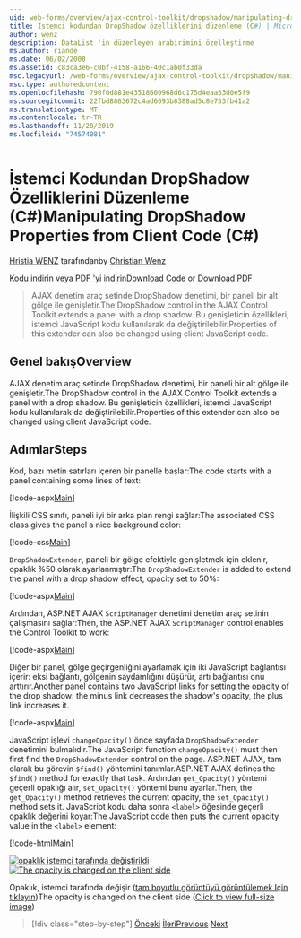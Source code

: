 ```yaml
---
uid: web-forms/overview/ajax-control-toolkit/dropshadow/manipulating-dropshadow-properties-from-client-code-cs
title: Istemci kodundan DropShadow özelliklerini düzenleme (C#) | Microsoft Docs
author: wenz
description: DataList 'in düzenleyen arabirimini özelleştirme
ms.author: riande
ms.date: 06/02/2008
ms.assetid: c83ca3e6-c0bf-4158-a166-40c1ab0f33da
msc.legacyurl: /web-forms/overview/ajax-control-toolkit/dropshadow/manipulating-dropshadow-properties-from-client-code-cs
msc.type: authoredcontent
ms.openlocfilehash: 790f0d881e43518600968d6c175d4eaa53d0e5f9
ms.sourcegitcommit: 22fbd8863672c4ad6693b8388ad5c8e753fb41a2
ms.translationtype: MT
ms.contentlocale: tr-TR
ms.lasthandoff: 11/28/2019
ms.locfileid: "74574081"
---
```

# <a name="manipulating-dropshadow-properties-from-client-code-c"></a><span data-ttu-id="b4cbc-103">İstemci Kodundan DropShadow Özelliklerini Düzenleme (C#)</span><span class="sxs-lookup"><span data-stu-id="b4cbc-103">Manipulating DropShadow Properties from Client Code (C#)</span></span>

<span data-ttu-id="b4cbc-104">[Hristia WENZ](https://github.com/wenz) tarafından</span><span class="sxs-lookup"><span data-stu-id="b4cbc-104">by [Christian Wenz](https://github.com/wenz)</span></span>

<span data-ttu-id="b4cbc-105">[Kodu indirin](https://download.microsoft.com/download/5/1/6/51652a81-500b-4f6b-88d3-617103e7941e/DropShadow2.cs.zip) veya [PDF 'yi indirin](https://download.microsoft.com/download/b/6/a/b6ae89ee-df69-4c87-9bfb-ad1eb2b23373/dropshadow2CS.pdf)</span><span class="sxs-lookup"><span data-stu-id="b4cbc-105">[Download Code](https://download.microsoft.com/download/5/1/6/51652a81-500b-4f6b-88d3-617103e7941e/DropShadow2.cs.zip) or [Download PDF](https://download.microsoft.com/download/b/6/a/b6ae89ee-df69-4c87-9bfb-ad1eb2b23373/dropshadow2CS.pdf)</span></span>

> <span data-ttu-id="b4cbc-106">AJAX denetim araç setinde DropShadow denetimi, bir paneli bir alt gölge ile genişletir.</span><span class="sxs-lookup"><span data-stu-id="b4cbc-106">The DropShadow control in the AJAX Control Toolkit extends a panel with a drop shadow.</span></span> <span data-ttu-id="b4cbc-107">Bu genişleticin özellikleri, istemci JavaScript kodu kullanılarak da değiştirilebilir.</span><span class="sxs-lookup"><span data-stu-id="b4cbc-107">Properties of this extender can also be changed using client JavaScript code.</span></span>

## <a name="overview"></a><span data-ttu-id="b4cbc-108">Genel bakış</span><span class="sxs-lookup"><span data-stu-id="b4cbc-108">Overview</span></span>

<span data-ttu-id="b4cbc-109">AJAX denetim araç setinde DropShadow denetimi, bir paneli bir alt gölge ile genişletir.</span><span class="sxs-lookup"><span data-stu-id="b4cbc-109">The DropShadow control in the AJAX Control Toolkit extends a panel with a drop shadow.</span></span> <span data-ttu-id="b4cbc-110">Bu genişleticin özellikleri, istemci JavaScript kodu kullanılarak da değiştirilebilir.</span><span class="sxs-lookup"><span data-stu-id="b4cbc-110">Properties of this extender can also be changed using client JavaScript code.</span></span>

## <a name="steps"></a><span data-ttu-id="b4cbc-111">Adımlar</span><span class="sxs-lookup"><span data-stu-id="b4cbc-111">Steps</span></span>

<span data-ttu-id="b4cbc-112">Kod, bazı metin satırları içeren bir panelle başlar:</span><span class="sxs-lookup"><span data-stu-id="b4cbc-112">The code starts with a panel containing some lines of text:</span></span>

[!code-aspx[Main](manipulating-dropshadow-properties-from-client-code-cs/samples/sample1.aspx)]

<span data-ttu-id="b4cbc-113">İlişkili CSS sınıfı, paneli iyi bir arka plan rengi sağlar:</span><span class="sxs-lookup"><span data-stu-id="b4cbc-113">The associated CSS class gives the panel a nice background color:</span></span>

[!code-css[Main](manipulating-dropshadow-properties-from-client-code-cs/samples/sample2.css)]

<span data-ttu-id="b4cbc-114">`DropShadowExtender`, paneli bir gölge efektiyle genişletmek için eklenir, opaklık %50 olarak ayarlanmıştır:</span><span class="sxs-lookup"><span data-stu-id="b4cbc-114">The `DropShadowExtender` is added to extend the panel with a drop shadow effect, opacity set to 50%:</span></span>

[!code-aspx[Main](manipulating-dropshadow-properties-from-client-code-cs/samples/sample3.aspx)]

<span data-ttu-id="b4cbc-115">Ardından, ASP.NET AJAX `ScriptManager` denetimi denetim araç setinin çalışmasını sağlar:</span><span class="sxs-lookup"><span data-stu-id="b4cbc-115">Then, the ASP.NET AJAX `ScriptManager` control enables the Control Toolkit to work:</span></span>

[!code-aspx[Main](manipulating-dropshadow-properties-from-client-code-cs/samples/sample4.aspx)]

<span data-ttu-id="b4cbc-116">Diğer bir panel, gölge geçirgenliğini ayarlamak için iki JavaScript bağlantısı içerir: eksi bağlantı, gölgenin saydamlığını düşürür, artı bağlantısı onu arttırır.</span><span class="sxs-lookup"><span data-stu-id="b4cbc-116">Another panel contains two JavaScript links for setting the opacity of the drop shadow: the minus link decreases the shadow's opacity, the plus link increases it.</span></span>

[!code-aspx[Main](manipulating-dropshadow-properties-from-client-code-cs/samples/sample5.aspx)]

<span data-ttu-id="b4cbc-117">JavaScript işlevi `changeOpacity()` önce sayfada `DropShadowExtender` denetimini bulmalıdır.</span><span class="sxs-lookup"><span data-stu-id="b4cbc-117">The JavaScript function `changeOpacity()` must then first find the `DropShadowExtender` control on the page.</span></span> <span data-ttu-id="b4cbc-118">ASP.NET AJAX, tam olarak bu görevin `$find()` yöntemini tanımlar.</span><span class="sxs-lookup"><span data-stu-id="b4cbc-118">ASP.NET AJAX defines the `$find()` method for exactly that task.</span></span> <span data-ttu-id="b4cbc-119">Ardından `get_Opacity()` yöntemi geçerli opaklığı alır, `set_Opacity()` yöntemi bunu ayarlar.</span><span class="sxs-lookup"><span data-stu-id="b4cbc-119">Then, the `get_Opacity()` method retrieves the current opacity, the `set_Opacity()` method sets it.</span></span> <span data-ttu-id="b4cbc-120">JavaScript kodu daha sonra `<label>` öğesinde geçerli opaklık değerini koyar:</span><span class="sxs-lookup"><span data-stu-id="b4cbc-120">The JavaScript code then puts the current opacity value in the `<label>` element:</span></span>

[!code-html[Main](manipulating-dropshadow-properties-from-client-code-cs/samples/sample6.html)]

<span data-ttu-id="b4cbc-121">[![opaklık istemci tarafında değiştirildi](manipulating-dropshadow-properties-from-client-code-cs/_static/image2.png)](manipulating-dropshadow-properties-from-client-code-cs/_static/image1.png)</span><span class="sxs-lookup"><span data-stu-id="b4cbc-121">[![The opacity is changed on the client side](manipulating-dropshadow-properties-from-client-code-cs/_static/image2.png)](manipulating-dropshadow-properties-from-client-code-cs/_static/image1.png)</span></span>

<span data-ttu-id="b4cbc-122">Opaklık, istemci tarafında değişir ([tam boyutlu görüntüyü görüntülemek Için tıklayın](manipulating-dropshadow-properties-from-client-code-cs/_static/image3.png))</span><span class="sxs-lookup"><span data-stu-id="b4cbc-122">The opacity is changed on the client side ([Click to view full-size image](manipulating-dropshadow-properties-from-client-code-cs/_static/image3.png))</span></span>

> [!div class="step-by-step"]
> <span data-ttu-id="b4cbc-123">[Önceki](adjusting-the-z-index-of-a-dropshadow-cs.md)
> [İleri](adjusting-the-z-index-of-a-dropshadow-vb.md)</span><span class="sxs-lookup"><span data-stu-id="b4cbc-123">[Previous](adjusting-the-z-index-of-a-dropshadow-cs.md)
[Next](adjusting-the-z-index-of-a-dropshadow-vb.md)</span></span>
